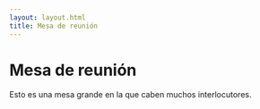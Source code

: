 ```yaml
---
layout: layout.html
title: Mesa de reunión
---
```


# Mesa de reunión

Esto es una mesa grande en la que caben muchos interlocutores.
